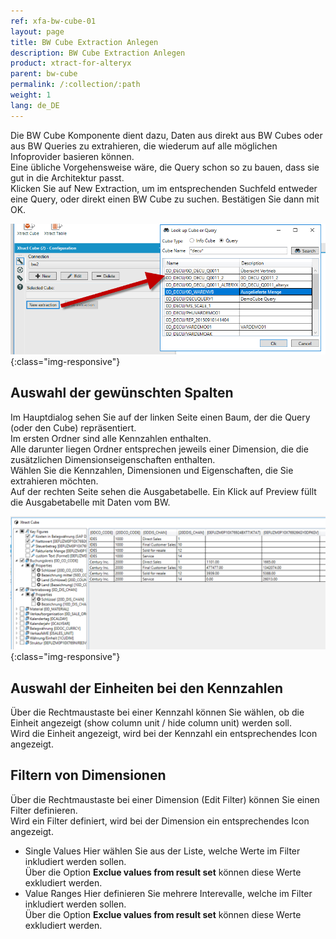 ```yaml
---
ref: xfa-bw-cube-01
layout: page
title: BW Cube Extraction Anlegen
description: BW Cube Extraction Anlegen
product: xtract-for-alteryx
parent: bw-cube
permalink: /:collection/:path
weight: 1
lang: de_DE
---
```


Die BW Cube Komponente dient dazu, Daten aus direkt aus BW Cubes oder aus BW Queries zu extrahieren, die wiederum auf alle möglichen Infoprovider basieren können. <br>
Eine übliche Vorgehensweise wäre, die Query schon so zu bauen, dass sie gut in die Architektur passt. <br>
Klicken Sie auf New Extraction, um im entsprechenden Suchfeld entweder eine Query, oder direkt einen BW Cube zu suchen. Bestätigen Sie dann mit OK.

![Designer](/img/content/xfa/bwcube01.png){:class="img-responsive"}

## Auswahl der gewünschten Spalten

Im Hauptdialog sehen Sie auf der linken Seite einen Baum, der die Query (oder den Cube) repräsentiert. <br>
Im ersten Ordner sind alle Kennzahlen enthalten. <br>
Alle darunter liegen Ordner entsprechen jeweils einer Dimension, die die zusätzlichen Dimensionseigenschaften enthalten. <br>
Wählen Sie die Kennzahlen, Dimensionen und Eigenschaften, die Sie extrahieren möchten. <br>
Auf der rechten Seite sehen die Ausgabetabelle. Ein Klick auf Preview füllt die Ausgabetabelle mit Daten vom BW.<br>

![Designer](/img/content/xfa/bwcube02.png){:class="img-responsive"}

## Auswahl der Einheiten bei den Kennzahlen 
Über die Rechtmaustaste bei einer Kennzahl können Sie wählen, ob die Einheit angezeigt (show column unit / hide column unit) werden soll. <br>
Wird die Einheit angezeigt, wird bei der Kennzahl ein entsprechendes Icon angezeigt.

## Filtern von Dimensionen
Über die Rechtmaustaste bei einer Dimension (Edit Filter) können Sie einen Filter definieren.<br> 
Wird ein Filter definiert, wird bei der Dimension ein entsprechendes Icon angezeigt.

- Single Values
Hier wählen Sie aus der Liste, welche Werte im Filter inkludiert werden sollen. <br>
Über die Option **Exclue values from result set** können diese Werte exkludiert werden. 
- Value Ranges 
Hier definieren Sie mehrere Interevalle, welche im Filter inkludiert werden sollen. <br>
Über die Option **Exclue values from result set** können diese Werte exkludiert werden. 
